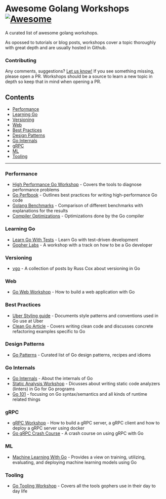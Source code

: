 # Awesome Golang Workshops [![Awesome](https://awesome.re/badge.svg)](https://awesome.re)
A curated list of awesome golang workshops. 

As opossed to tutorials or blog posts, workshops cover a topic thoroughly with great depth and are usually hosted in Github.  

### Contributing
Any comments, suggestions? [Let us know!](https://github.com/amit-davidson/awesome-golang-workshops/issues)  If you see something missing, please open a PR. Workshops should be a source to learn a new topic in depth so keep that in mind when opening a PR.


## Contents
* [Performance](#performance)
* [Learning Go](#learning-go)
* [Versioning](#versioning)
* [Web](#web)
* [Best Practices](#best-practices)
* [Design Patterns](#design-patterns)
* [Go Internals](#go-internals)
* [gRPC](#grpc)
* [ML](#ml)
* [Tooling](#tooling)

---

### Performance
* [High Performance Go Workshop](https://github.com/davecheney/high-performance-go-workshop) - Covers the tools to diagnose performance problems
* [Go Perfbook](https://github.com/dgryski/go-perfbook/) - Outlines best practices for writing high-performance Go code
* [Golang Benchmarks](https://github.com/jeromefroe/golang_benchmarks) - Comparison of different benchmarks with explanations for the results 
* [Compiler Optimizations](https://github.com/golang/go/wiki/CompilerOptimizations) - Optimizations done by the Go compiler

### Learning Go
* [Learn Go With Tests](https://github.com/quii/learn-go-with-tests) - Learn Go with test-driven development 
* [Gopher Labs](https://github.com/sangam14/GopherLabs) - A workshop with a track on how to be a Go developer


### Versioning
* [vgo](https://research.swtch.com/vgo) - A collection of posts by Russ Cox about versioning in Go

### Web
* [Go Web Workshop](https://github.com/campoy/go-web-workshop) - How to build a web application with Go

### Best Practices
* [Uber Styling guide](https://github.com/uber-go/guide) - Documents style patterns and conventions used in Go use at Uber 
* [Clean Go Article](https://github.com/Pungyeon/clean-go-article) - Covers writing clean code and discusses concrete refactoring examples specific to Go

### Design Patterns
* [Go Patterns](https://github.com/tmrts/go-patterns) - Curated list of Go design patterns, recipes and idioms

### Go Internals
* [Go Internals](https://github.com/teh-cmc/go-internals) - About the internals of Go
* [Static Analysis Workshop](https://github.com/amit-davidson/GopherCon2021IsraelStaticAnalysisWorkshop) - Dicusses about writing static code analyzers (linters) in Go for Go programs
* [Go 101](https://github.com/go101/go101) - focusing on Go syntax/semantics and all kinds of runtime related things

### gRPC
* [gRPC Workshop](https://github.com/mresti/grpc-workshop) - How to build a gRPC server, a gRPC client and how to deploy a gRPC server using docker
* [Go gRPC Crash Course](https://github.com/preslavmihaylov/go-grpc-crash-course) - A crash course on using gRPC with Go

### ML
* [Machine Learning With Go](https://github.com/ardanlabs/training-ai/tree/master/machine-learning-with-go) - Provides a view on training, utilizing, evaluating, and deploying machine learning models using Go

### Tooling
* [Go Tooling Workshop](https://github.com/campoy/go-tooling-workshop) - Covers all the tools gophers use in their day to day life
